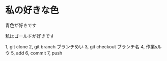 # 私の好きな色
青色が好きです


私はゴールドが好きです

1, git clone 
2, git branch ブランチめい
3, git checkout ブランチ名
4, 作業sルウ
5, add
6, commit
7, push

